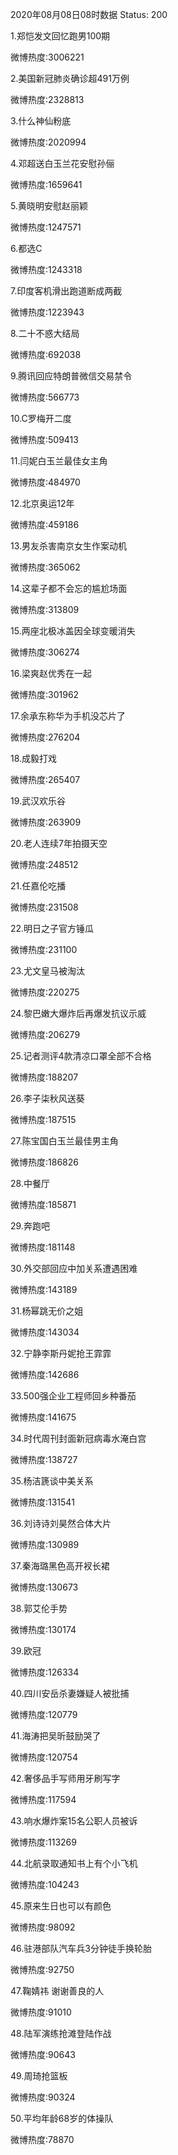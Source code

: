2020年08月08日08时数据
Status: 200

1.郑恺发文回忆跑男100期

微博热度:3006221

2.美国新冠肺炎确诊超491万例

微博热度:2328813

3.什么神仙粉底

微博热度:2020994

4.邓超送白玉兰花安慰孙俪

微博热度:1659641

5.黄晓明安慰赵丽颖

微博热度:1247571

6.都选C

微博热度:1243318

7.印度客机滑出跑道断成两截

微博热度:1223943

8.二十不惑大结局

微博热度:692038

9.腾讯回应特朗普微信交易禁令

微博热度:566773

10.C罗梅开二度

微博热度:509413

11.闫妮白玉兰最佳女主角

微博热度:484970

12.北京奥运12年

微博热度:459186

13.男友杀害南京女生作案动机

微博热度:365062

14.这辈子都不会忘的尴尬场面

微博热度:313809

15.两座北极冰盖因全球变暖消失

微博热度:306274

16.梁爽赵优秀在一起

微博热度:301962

17.余承东称华为手机没芯片了

微博热度:276204

18.成毅打戏

微博热度:265407

19.武汉欢乐谷

微博热度:263909

20.老人连续7年拍摄天空

微博热度:248512

21.任嘉伦吃播

微博热度:231508

22.明日之子官方锤瓜

微博热度:231100

23.尤文皇马被淘汰

微博热度:220275

24.黎巴嫩大爆炸后再爆发抗议示威

微博热度:206279

25.记者测评4款清凉口罩全部不合格

微博热度:188207

26.李子柒秋风送葵

微博热度:187515

27.陈宝国白玉兰最佳男主角

微博热度:186826

28.中餐厅

微博热度:185871

29.奔跑吧

微博热度:181148

30.外交部回应中加关系遭遇困难

微博热度:143189

31.杨幂跳无价之姐

微博热度:143034

32.宁静李斯丹妮抢王霏霏

微博热度:142686

33.500强企业工程师回乡种番茄

微博热度:141675

34.时代周刊封面新冠病毒水淹白宫

微博热度:138727

35.杨洁篪谈中美关系

微博热度:131541

36.刘诗诗刘昊然合体大片

微博热度:130989

37.秦海璐黑色高开衩长裙

微博热度:130673

38.郭艾伦手势

微博热度:130174

39.欧冠

微博热度:126334

40.四川安岳杀妻嫌疑人被批捕

微博热度:120779

41.海涛把吴昕鼓励哭了

微博热度:120754

42.奢侈品手写师用牙刷写字

微博热度:117594

43.响水爆炸案15名公职人员被诉

微博热度:113269

44.北航录取通知书上有个小飞机

微博热度:104243

45.原来生日也可以有颜色

微博热度:98092

46.驻港部队汽车兵3分钟徒手换轮胎

微博热度:92750

47.鞠婧祎 谢谢善良的人

微博热度:91010

48.陆军演练抢滩登陆作战

微博热度:90643

49.周琦抢篮板

微博热度:90324

50.平均年龄68岁的体操队

微博热度:78870

